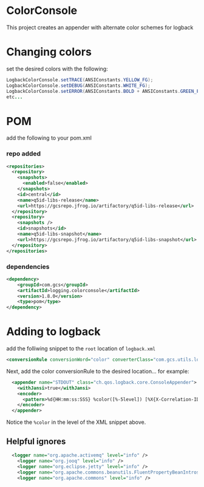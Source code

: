 # ColorConsole
This project creates an appender with alternate color schemes for logback

# Changing colors
set the desired colors with the following:

```java
LogbackColorConsole.setTRACE(ANSIConstants.YELLOW_FG);
LogbackColorConsole.setDEBUG(ANSIConstants.WHITE_FG);
LogbackColorConsole.setERROR(ANSIConstants.BOLD + ANSIConstants.GREEN_FG);
etc...
```


# POM
add the following to your pom.xml


### repo added
```xml
<repositories>
  <repository>
    <snapshots>
      <enabled>false</enabled>
    </snapshots>
    <id>central</id>
    <name>q5id-libs-release</name>
    <url>https://gcsrepo.jfrog.io/artifactory/q5id-libs-release</url>
  </repository>
  <repository>
    <snapshots />
    <id>snapshots</id>
    <name>q5id-libs-snapshot</name>
    <url>https://gcsrepo.jfrog.io/artifactory/q5id-libs-snapshot</url>
  </repository>
</repositories>
```



### dependencies
```xml
<dependency>
    <groupId>com.gcs</groupId>
    <artifactId>logging.colorconsole</artifactId>
    <version>1.8.0</version>
    <type>pom</type>
</dependency>
```

# Adding to logback
add the folliwing snippet to the `root` location of `logback.xml`


```xml
<conversionRule conversionWord="color" converterClass="com.gcs.utils.logging.LogbackColorConsole" />
```


Next, add the color conversionRule to the desired location... for example:


```xml
  <appender name="STDOUT" class="ch.qos.logback.core.ConsoleAppender">
    <withJansi>true</withJansi>
    <encoder>
      <pattern>%d{HH:mm:ss:SSS} %color([%-5level]) [%X{X-Correlation-ID}] - %msg%n</pattern>
    </encoder>
  </appender>
```

Notice the `%color` in the level of the XML snippet above.


## Helpful ignores


```xml
  <logger name="org.apache.activemq" level="info" />
	<logger name="org.jooq" level="info" />
	<logger name="org.eclipse.jetty" level="info" />
	<logger name="org.apache.commons.beanutils.FluentPropertyBeanIntrospector" level="warn" />
	<logger name="org.apache.commons" level="info" />
```


